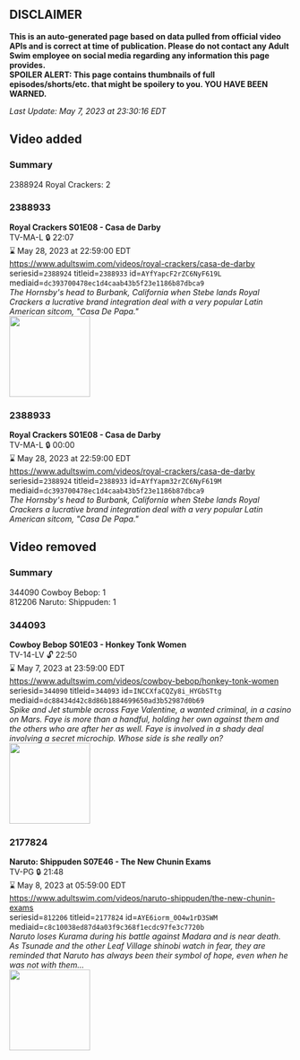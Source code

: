 ## DISCLAIMER
**This is an auto-generated page based on data pulled from official video APIs and is correct at time of publication. Please do not contact any Adult Swim employee on social media regarding any information this page provides.**  
**SPOILER ALERT: This page contains thumbnails of full episodes/shorts/etc. that might be spoilery to you. YOU HAVE BEEN WARNED.**  

_Last Update: May 7, 2023 at 23:30:16 EDT_
## Video added
### Summary
2388924 Royal Crackers: 2  
### 2388933
**Royal Crackers S01E08 - Casa de Darby**  
TV-MA-L 🔒 22:07  
⌛ May 28, 2023 at 22:59:00 EDT  
https://www.adultswim.com/videos/royal-crackers/casa-de-darby  
seriesid=`2388924` titleid=`2388933` id=`AYfYapcF2rZC6NyF619L` mediaid=`dc393700478ec1d4caab43b5f23e1186b87dbca9`  
_The Hornsby's head to Burbank, California when Stebe lands Royal Crackers a lucrative brand integration deal with a very popular Latin American sitcom, "Casa De Papa."_  
<a href="https://media.cdn.adultswim.com/uploads/20230506/thumbnails/2_23561354255-RoyalCrackers108Still001tiny.png"><img src="https://media.cdn.adultswim.com/uploads/20230506/thumbnails/2_23561354255-RoyalCrackers108Still001tiny.png" height="144px" /></a>
### 2388933
**Royal Crackers S01E08 - Casa de Darby**  
TV-MA-L 🔒 00:00  
⌛ May 28, 2023 at 22:59:00 EDT  
https://www.adultswim.com/videos/royal-crackers/casa-de-darby  
seriesid=`2388924` titleid=`2388933` id=`AYfYapm32rZC6NyF619M` mediaid=`dc393700478ec1d4caab43b5f23e1186b87dbca9`  
_The Hornsby's head to Burbank, California when Stebe lands Royal Crackers a lucrative brand integration deal with a very popular Latin American sitcom, "Casa De Papa."_  
## Video removed
### Summary
344090 Cowboy Bebop: 1  
812206 Naruto: Shippuden: 1  
### 344093
**Cowboy Bebop S01E03 - Honkey Tonk Women**  
TV-14-LV 🔓 22:50  
⌛ May 7, 2023 at 23:59:00 EDT  
https://www.adultswim.com/videos/cowboy-bebop/honkey-tonk-women  
seriesid=`344090` titleid=`344093` id=`INCCXfaCQZy8i_HYGbSTtg` mediaid=`dc88434d42c8d86b1884699650ad3b52987d0b69`  
_Spike and Jet stumble across Faye Valentine, a wanted criminal, in a casino on Mars. Faye is more than a handful, holding her own against them and the others who are after her as well.  Faye is involved in a shady deal involving a secret microchip. Whose side is she really on?_  
<a href="https://media.cdn.adultswim.com/uploads/20200303/thumbnails/2_20331024393-cowboybebop_103.jpg"><img src="https://media.cdn.adultswim.com/uploads/20200303/thumbnails/2_20331024393-cowboybebop_103.jpg" height="144px" /></a>
### 2177824
**Naruto: Shippuden S07E46 - The New Chunin Exams**  
TV-PG 🔒 21:48  
⌛ May 8, 2023 at 05:59:00 EDT  
https://www.adultswim.com/videos/naruto-shippuden/the-new-chunin-exams  
seriesid=`812206` titleid=`2177824` id=`AYE6iorm_0O4w1rD3SWM` mediaid=`c8c10038ed87d4a03f9c368f1ecdc97fe3c7720b`  
_Naruto loses Kurama during his battle against Madara and is near death. As Tsunade and the other Leaf Village shinobi watch in fear, they are reminded that Naruto has always been their symbol of hope, even when he was not with them…_  
<a href="https://media.cdn.adultswim.com/uploads/20220609/thumbnails/2_22691644189-NarutoShippuden_394_TheNewChuninExams.jpg"><img src="https://media.cdn.adultswim.com/uploads/20220609/thumbnails/2_22691644189-NarutoShippuden_394_TheNewChuninExams.jpg" height="144px" /></a>
